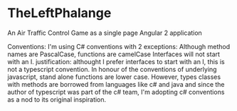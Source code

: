 # TheLeftPhalange
An Air Traffic Control Game as a single page Angular 2 application

Conventions:
I'm using C# conventions with 2 exceptions:
	Although method names are PascalCase, functions are camelCase
	Interfaces will not start with an I.
justification: althought I prefer interfaces to start with an I, this is not a typescript convention. In honour of the conventions of underlying javascript, stand alone functions are lower case. However, types classes with methods are borrowed from languages like c# and java and since the author of typescript was part of the c# team, I'm adopting c# conventions as a nod to its original inspiration.
